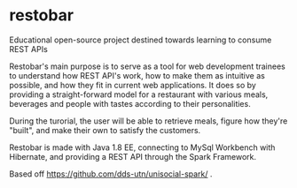 # restobar
Educational open-source project destined towards learning to consume REST APIs

Restobar's main purpose is to serve as a tool for web development trainees to understand how REST API's work, how to make them as intuitive as possible, and how they fit in current web applications. It does so by providing a straight-forward model for a restaurant with various meals, beverages and people with tastes according to their personalities.

During the turorial, the user will be able to retrieve meals, figure how they're "built", and make their own to satisfy the customers.

Restobar is made with Java 1.8 EE, connecting to MySql Workbench with Hibernate, and providing a REST API through the Spark Framework.



Based off https://github.com/dds-utn/unisocial-spark/ .
